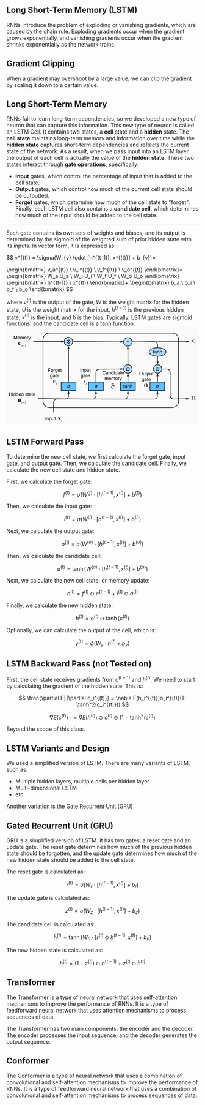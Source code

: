 ## Long Short-Term Memory (LSTM)
RNNs introduce the problem of exploding or vanishing gradients, which are caused by the chain rule. Exploding gradients occur when the gradient grows exponentially, and vanishing gradients occur when the gradient shrinks exponentially as the network trains.
## Gradient Clipping
When a gradient may overshoot by a large value, we can clip the gradient by scaling it down to a certain value.
## Long Short-Term Memory
RNNs fail to learn long-term dependencies, so we developed a new type of neuron that can capture this information. This new type of neuron is called an LSTM Cell. It contains two states, a **cell** state and a **hidden** state.
The **cell state** maintains long-term memory and information over time while the **hidden state** captures short-term dependencies and reflects the current state of the network. As a result, when we pass input into an LSTM layer, the output of each cell is actually the value of the **hidden state**.
These two states interact through **gate operations**, specifically:
- **Input** gates, which control the percentage of input that is added to the cell state.
- **Output** gates, which control how much of the _current_ cell state should be outputted.
- **Forget** gates, which determine how much of the cell state to "forget".
Finally, each LSTM cell also contains a **candidate cell**, which determines how much of the input should be added to the cell state.
---
Each gate contains its own sets of weights and biases, and its output is determined by the sigmoid of the weighted sum of prior hidden state with its inputs. In vector form, it is expressed as:

$$
v^{(t)} = \sigma(W_{v} \cdot [h^{(t-1)}, x^{(t)}] + b_{v})=

\begin{bmatrix}
      v_a^{(t)} \\
      v_i^{(t)} \\
      v_f^{(t)} \\
      v_o^{(t)}
\end{bmatrix}=
\begin{bmatrix}
      W_a   U_a \\
      W_i   U_i \\
      W_f   U_f \\
      W_o   U_o
\end{bmatrix}
\begin{bmatrix}
      h^{(t-1)} \\
      x^{(t)}
\end{bmatrix}+
\begin{bmatrix}
      b_a \\
      b_i \\
      b_f \\
      b_o
\end{bmatrix}
$$

where $v^{(t)}$ is the output of the gate, $W$ is the weight matrix for the hidden state, $U$ is the weight matrix for the input, $h^{(t-1)}$ is the previous hidden state, $x^{(t)}$ is the input, and $b$ is the bias.
Typically, LSTM gates are sigmoid functions, and the candidate cell is a tanh function.
![LSTM](lstm_cell.png)
## LSTM Forward Pass
To determine the new cell state, we first calculate the forget gate, input gate, and output gate. Then, we calculate the candidate cell. Finally, we calculate the new cell state and hidden state.

First, we calculate the forget gate:

$$
f^{(t)} = \sigma(W^{(f)} \cdot [h^{(t-1)}, x^{(t)}] + b^{(f)})
$$

Then, we calculate the input gate:

$$
i^{(t)} = \sigma(W^{(i)} \cdot [h^{(t-1)}, x^{(t)}] + b^{(i)})
$$

Next, we calculate the output gate:

$$
o^{(t)} = \sigma(W^{(o)} \cdot [h^{(t-1)}, x^{(t)}] + b^{(o)})
$$

Then, we calculate the candidate cell:

$$
a^{(t)} = \tanh(W^{(a)} \cdot [h^{(t-1)}, x^{(t)}] + b^{(a)})
$$

Next, we calculate the new cell state, or memory update:

$$
c^{(t)} = f^{(t)} \odot c^{(t-1)} + i^{(t)} \odot a^{(t)}
$$

Finally, we calculate the new hidden state:

$$
h^{(t)} = o^{(t)} \odot \tanh(c^{(t)})
$$

Optionally, we can calculate the output of the cell, which is:

$$
y^{(t)} = \phi(W_y \cdot h^{(t)} + b_y)
$$

## LSTM Backward Pass (not Tested on)
First, the cell state receives gradients from $c^{(t+1)}$ and $h^{(t)}$. We need to start by calculating the gradient of the hidden state. This is:

$$
\frac{\partial E}{\partial c_i^{(t)}} = \nabla E(h_i^{(t)})o_i^{(t)}(1-\tanh^2(c_i^{(t)}))
$$

$$
\nabla E(c^{(t)})+=\nabla E(h^{(t)})\odot o^{(t)}\odot (1-\tanh^2(c^{(t)})
$$

Beyond the scope of this class.

## LSTM Variants and Design
We used a simplified version of LSTM. There are many variants of LSTM, such as:

- Multiple hidden layers, multiple cells per hidden layer
- Multi-dimensional LSTM
- etc

Another variation is the Gate Recurrent Unit (GRU)

## Gated Recurrent Unit (GRU)
GRU is a simplified version of LSTM. It has two gates: a reset gate and an update gate. The reset gate determines how much of the previous hidden state should be forgotten, and the update gate determines how much of the new hidden state should be added to the cell state.

The reset gate is calculated as:

$$
r^{(t)} = \sigma(W_r \cdot [h^{(t-1)}, x^{(t)}] + b_r)
$$

The update gate is calculated as:

$$
z^{(t)} = \sigma(W_z \cdot [h^{(t-1)}, x^{(t)}] + b_z)
$$

The candidate cell is calculated as:

$$
\tilde{h}^{(t)} = \tanh(W_h \cdot [r^{(t)} \odot h^{(t-1)}, x^{(t)}] + b_h)
$$

The new hidden state is calculated as:

$$
h^{(t)} = (1-z^{(t)}) \odot h^{(t-1)} + z^{(t)} \odot \tilde{h}^{(t)}
$$

## Transformer
The Transformer is a type of neural network that uses self-attention mechanisms to improve the performance of RNNs. It is a type of feedforward neural network that uses attention mechanisms to process sequences of data.

The Transformer has two main components: the encoder and the decoder. The encoder processes the input sequence, and the decoder generates the output sequence.

## Conformer
The Conformer is a type of neural network that uses a combination of convolutional and self-attention mechanisms to improve the performance of RNNs. It is a type of feedforward neural network that uses a combination of convolutional and self-attention mechanisms to process sequences of data.
